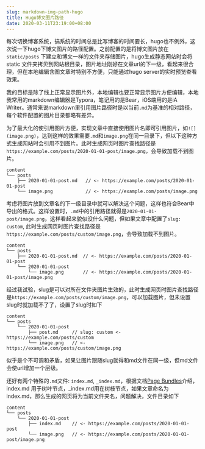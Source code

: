 ```yaml
---
slug: markdown-img-path-hugo
title: Hugo博文图片路径
date: 2020-03-11T23:19:00+08:00
---
```

每次切换博客系统，搞系统的时间总是比写博客的时间要长，hugo也不例外，这次说一下hugo下博文图片的路径配置。之前配置的是将博文图片放在 `static/posts` 下建立和博文一样的文件夹存储图片，hugo生成静态网站时会将 static 文件夹拷贝到网站根目录，图片地址刚好在文章url的下一级，看起来很合理，但在本地编辑含图文章时特别不方便，只能通过hugo server的实时预览查看效果。

我的目标是除了线上正常显示图片外，本地编辑也要正常显示图片方便编辑，本地我常用的markdown编辑器是Typora，笔记用的是Bear，iOS端用的是iA Writer。通常来说markdown里引用图片路径时是以当前`.md`为基准的相对路径，每个软件配置的图片目录都略有差异。

为了最大化的使引用图片方便，实现文章中直接使用图片名即可引用图片，如`![](image.png)`，达到这样的效果需要`.md`和`image.png`在同一目录下，但以下这种方式生成网站时会引用不到图片。此时生成网页时图片查找路径是`https://example.com/posts/2020-01-01-post/image.png`，会导致加载不到图片。

```
content
└── posts
    ├── 2020-01-01-post.md   // <- https://example.com/posts/2020-01-01-post
    └── image.png            // <- https://example.com/posts/image.png
```

考虑将图片放到文章名的下一级目录中就可以解决这个问题，这样也符合Bear中导出的格式。这样设置时，`.md`中的引用路径就得是`2020-01-01-post/image.png`，这样看起来貌似没什么问题，但如果文章中配置了`slug: custom`, 此时生成网页时图片查找路径是`https://example.com/posts/custom/image.png`，会导致加载不到图片。

```
content
└── posts
    ├── 2020-01-01-post.md  // <- https://example.com/posts/2020-01-01-post
    └── 2020-01-01-post
        └── image.png       // <- https://example.com/posts/2020-01-01-post/image.png
```

经过我试验，slug是可以对所在文件夹图片生效的，此时生成网页时图片查找路径是`https://example.com/posts/custom/image.png`，可以加载图片，但未设置slug时就加载不了了，设置了slug时如下

```
content
└── posts
    └── 2020-01-01-post
        ├── post.md     // slug: custom <- https://example.com/posts/custom
        └── image.png   // <- https://example.com/posts/custom/image.png
```

似乎是个不可调和矛盾，如果让图片跟随slug就得和md文件在同一级，但md文件会使url增加一个层级。

还好有两个特殊的`.md`文件: `index.md`, `_index.md`，根据文档[Page Bundles](https://gohugo.io/content-management/page-bundles)介绍，index.md 用于树叶节点，_index.md用在树枝节点，如果文章命名为 index.md，那么生成的网页将为当前文件夹名，问题解决，文件目录如下

```
content
└── posts
    └── 2020-01-01-post
        ├── index.md    // <- https://example.com/posts/2020-01-01-post
        └── image.png   // <- https://example.com/posts/2020-01-01-post/image.png
```

